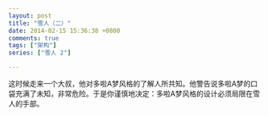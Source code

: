 ```yaml
---
layout: post
title: "雪人（二）"
date: 2014-02-15 15:36:38 +0800
comments: true
tags: ["架构"]
series: ["雪人 2"]

---
```


这时候走来一个大叔，他对多啦A梦风格的了解人所共知。他警告说多啦A梦的口袋充满了未知，非常危险。于是你谨慎地决定：多啦A梦风格的设计必须局限在雪人的手部。
